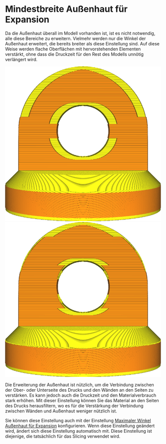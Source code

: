 Mindestbreite Außenhaut für Expansion
====
Da die Außenhaut überall im Modell vorhanden ist, ist es nicht notwendig, alle diese Bereiche zu erweitern. Vielmehr werden nur die Winkel der Außenhaut erweitert, die bereits breiter als diese Einstellung sind. Auf diese Weise werden flache Oberflächen mit hervorstehenden Elementen verstärkt, ohne dass die Druckzeit für den Rest des Modells unnötig verlängert wird.

![Bei einer Einstellung von 0 mm wird die gesamte Außenhaut mit der Einstellung "Expansionsdistanz Außenhaut" erweitert.](../images/max_skin_angle_for_expansion_90.png)
![Bei einer Einstellung von 0,8 mm werden nur die flachen Bereiche erweitert.](../images/max_skin_angle_for_expansion_45.png)

Die Erweiterung der Außenhaut ist nützlich, um die Verbindung zwischen der Ober- oder Unterseite des Drucks und den Wänden an den Seiten zu verstärken. Es kann jedoch auch die Druckzeit und den Materialverbrauch stark erhöhen. Mit dieser Einstellung können Sie das Material an den Seiten des Drucks herausfiltern, wo es  für die Verstärkung der Verbindung zwischen Wänden und Außenhaut weniger nützlich ist.

Sie können diese Einstellung auch mit der Einstellung [Maximaler Winkel Außenhaut für Expansion](max_skin_angle_for_expansion.md) konfigurieren. Wenn diese Einstellung geändert wird, ändert sich diese Einstellung automatisch mit. Diese Einstellung ist diejenige, die tatsächlich für das Slicing verwendet wird.